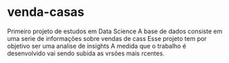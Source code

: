 # venda-casas
Primeiro projeto de estudos em Data Science
A base de dados consiste em uma serie de informações sobre vendas de cass
Esse projeto tem por objetivo ser uma analise de insights
A medida que o trabalho é desenvolvido vai sendo subida as vrsões mais rcentes.
